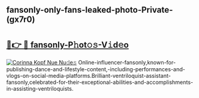 ## fansonly-only-fans​-leaked-photo​-Private-(gx7r0)


# <h2><a href="https://mediaupload.pro?title=fansonly&ref=git">🔗👉 🔴 fansonly-P𝚑ot𝚘𝚜-V𝚒d𝚎o</a></h2>

[![Corinna Kopf Nue Nu𝚍e𝚜](https://i.imgur.com/0qMVB7G.gif)](https://mediaupload.pro?title=fansonly&ref=git)
Online-influencer-fansonly,known-for-publishing-dance-and-lifestyle-content,-including-performances-and-vlogs-on-social-media-platforms.Brilliant-ventriloquist-assistant-fansonly,celebrated-for-their-exceptional-abilities-and-accomplishments-in-assisting-ventriloquists.  